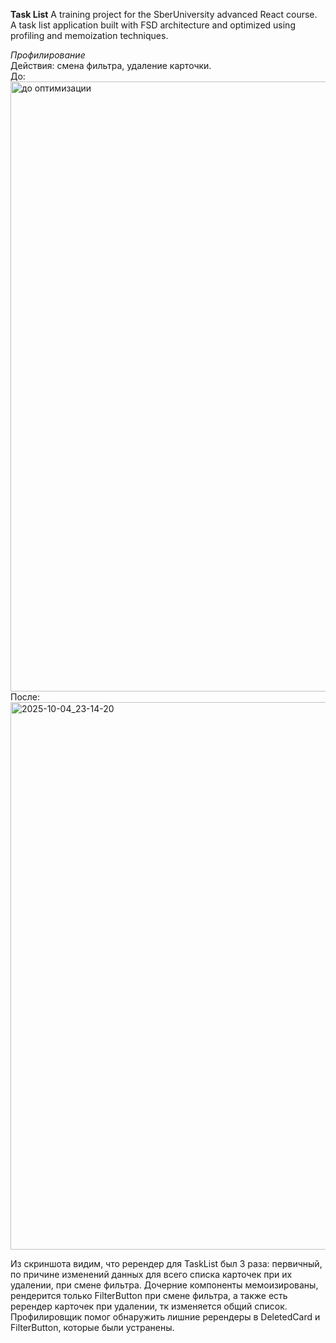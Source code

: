 
**Task List**
A training project for the SberUniversity advanced React course. A task list application built with FSD architecture and optimized using profiling and memoization techniques.

*Профилирование*
<br/>
Действия: смена фильтра, удаление карточки.
<br/>
До:
<img width="1858" height="976" alt="до оптимизации" src="https://github.com/user-attachments/assets/ea5eea50-a90d-48f6-9c6e-3b8a2aaa1b77" />
После:
<img width="1751" height="876" alt="2025-10-04_23-14-20" src="https://github.com/user-attachments/assets/4736632b-22b3-47d3-966d-38e02d9160a9" />

 Из скриншота видим, что ререндер для TaskList был 3 раза: первичный, по причине изменений данных для всего списка карточек при их удалении, при смене фильтра.
 Дочерние компоненты мемоизированы, рендерится только FilterButton при смене фильтра, а также есть ререндер карточек при удалении, тк изменяется общий список.
 <br/>
 Профилировщик помог обнаружить лишние ререндеры в DeletedCard и FilterButton, которые были устранены.
